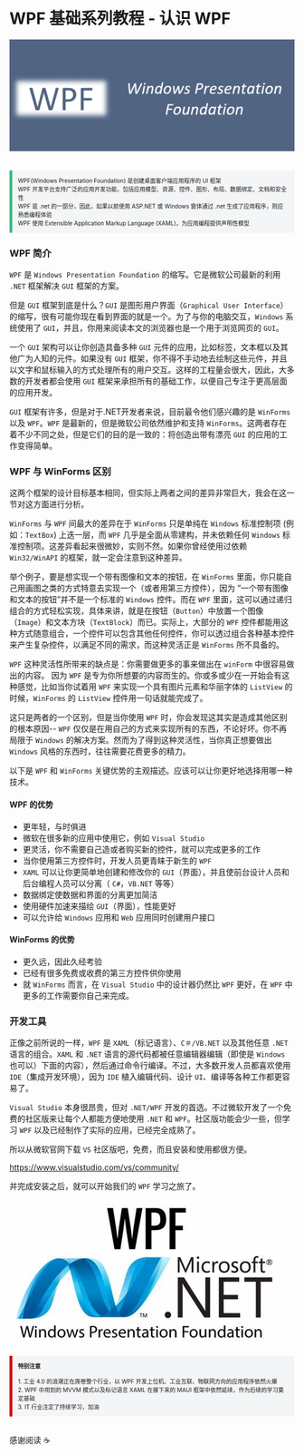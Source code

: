 # WPF 基础系列教程 - 认识 WPF

![](https://raw.githubusercontent.com/jeremywu917/jeremywuassets/main/src/blog/image-20220210094330890.png)

<br>

<section style="border-left: 5px solid #42b983; padding: 10px; background-color: #f3f5f7; font-size: 10px;">
    WPF(Windows Presentation Foundation) 是创建桌面客户端应用程序的 UI 框架 
    <br>
    WPF 开发平台支持广泛的应用开发功能，包括应用模型、资源、控件、图形、布局、数据绑定、文档和安全性
    <br>
    WPF 是 .net 的一部分，因此，如果以前使用 ASP.NET 或 Windows 窗体通过 .net 生成了应用程序，则应熟悉编程体验
    <br>
    WPF 使用 Extensible Application Markup Language (XAML)，为应用编程提供声明性模型
</section>

### WPF 简介

`WPF` 是 `Windows Presentation Foundation` 的缩写。它是微软公司最新的利用 `.NET` 框架解决 `GUI` 框架的方案。

但是 `GUI` 框架到底是什么？`GUI` 是图形用户界面（`Graphical User Interface`）的缩写，很有可能你现在看到界面的就是一个。为了与你的电脑交互，`Windows` 系统使用了 `GUI`，并且，你用来阅读本文的浏览器也是一个用于浏览网页的 `GUI`。

一个 `GUI` 架构可以让你创造具备多种 `GUI` 元件的应用，比如标签，文本框以及其他广为人知的元件。如果没有 `GUI` 框架，你不得不手动地去绘制这些元件，并且以文字和鼠标输入的方式处理所有的用户交互。这样的工程量会很大，因此，大多数的开发者都会使用 `GUI` 框架来承担所有的基础工作，以便自己专注于更高层面的应用开发。

`GUI` 框架有许多，但是对于.NET开发者来说，目前最令他们感兴趣的是 `WinForms` 以及 `WPF`。`WPF` 是最新的，但是微软公司依然维护和支持 `WinForms`。这两者存在着不少不同之处，但是它们的目的是一致的：将创造出带有漂亮 `GUI` 的应用的工作变得简单。

### WPF 与 WinForms 区别

这两个框架的设计目标基本相同，但实际上两者之间的差异非常巨大，我会在这一节对这方面进行分析。

`WinForms` 与 `WPF` 间最大的差异在于 `WinForms` 只是单纯在 `Windows` 标准控制项 (例如：`TextBox`) 上迭一层，而 `WPF` 几乎是全面从零建构，并未依赖任何 `Windows` 标准控制项。这差异看起来很微妙，实则不然。如果你曾经使用过依赖 `Win32/WinAPI` 的框架，就一定会注意到这种差异。

举个例子，要是想实现一个带有图像和文本的按钮，在 `WinForms` 里面，你只能自己用画图之类的方式特意去实现一个（或者用第三方控件），因为 ”一个带有图像和文本的按钮”并不是一个标准的 `Windows` 控件。而在 `WPF` 里面，这可以通过递归组合的方式轻松实现，具体来讲，就是在按钮（`Button`）中放置一个图像（`Image`）和文本方块（`TextBlock`）而已。实际上，大部分的 `WPF` 控件都能用这种方式随意组合，一个控件可以包含其他任何控件，你可以透过组合各种基本控件来产生复杂控件，以满足不同的需求，而这种灵活正是 `WinForms` 所不具备的。

`WPF` 这种灵活性所带来的缺点是：你需要做更多的事来做出在 `winForm` 中很容易做出的内容。 因为 `WPF` 是专为你所想要的内容而生的。你或多或少在一开始会有这种感觉，比如当你试着用 `WPF` 来实现一个具有图片元素和华丽字体的 `ListView` 的时候，`WinForms` 的 `ListView` 控件用一句话就能完成了。

这只是两者的一个区别，但是当你使用 `WPF` 时，你会发现这其实是造成其他区别的根本原因-- `WPF` 仅仅是在用自己的方式来实现所有的东西，不论好坏。你不再局限于 `Windows` 的解决方案。然而为了得到这种灵活性，当你真正想要做出 `Windows` 风格的东西时，往往需要花费更多的精力。

以下是 `WPF` 和 `WinForms` 关键优势的主观描述。应该可以让你更好地选择用哪一种技术。

#### WPF 的优势

- 更年轻，与时俱进
- 微软在很多新的应用中使用它，例如 `Visual Studio`
- 更灵活，你不需要自己造或者购买新的控件，就可以完成更多的工作
- 当你使用第三方控件时，开发人员更青睐于新生的 `WPF`
- `XAML` 可以让你更简单地创建和修改你的 `GUI`（界面），并且使前台设计人员和后台编程人员可以分离（ `C#`，`VB.NET` 等等）
- 数据绑定使数据和界面的分离更加简洁
- 使用硬件加速来描绘 `GUI`（界面），性能更好
- 可以允许给 `Windows` 应用和 `Web` 应用同时创建用户接口

#### WinForms 的优势

- 更久远，因此久经考验
- 已经有很多免费或收费的第三方控件供你使用
- 就 `WinForms` 而言，在 `Visual Studio` 中的设计器仍然比 `WPF` 更好，在 `WPF` 中更多的工作需要你自己来完成。

### 开发工具

正像之前所说的一样，`WPF` 是 `XAML`（标记语言）、`C＃/VB.NET` 以及其他任意 `.NET` 语言的组合。`XAML` 和 `.NET` 语言的源代码都被任意编辑器编辑（即使是 `Windows` 也可以）下面的内容），然后通过命令行编译。不过，大多数开发人员都喜欢使用 `IDE`（集成开发环境），因为 `IDE` 植入编辑代码、设计 `UI`、编译等各种工作都更容易了。

`Visual Studio` 本身很昂贵，但对 `.NET/WPF` 开发的首选。不过微软开发了一个免费的社区版来让每个人都能方便地使用 `.NET` 和 `WPF`。社区版功能会少一些，但学习 `WPF` 以及已经制作了实际的应用，已经完全成熟了。

所以从微软官网下载 `VS` 社区版吧，免费，而且安装和使用都很方便。

https://www.visualstudio.com/vs/community/

并完成安装之后，就可以开始我们的 `WPF` 学习之旅了。

![](https://raw.githubusercontent.com/jeremywu917/jeremywuassets/main/src/blog/image-20220210100314993.png)

<section style="border-left: 5px solid #cc0000; padding: 10px; background-color: #f3f5f7; font-size: 10px;">
    <strong>特别注意</strong>
    <br><br>
    1. 工业 4.0 的浪潮正在席卷整个行业，以 WPF 开发上位机、工业互联、物联网方向的应用程序依然火爆
    <br>
    2. WPF 中用到的 MVVM 模式以及标记语言 XAML 在接下来的 MAUI 框架中依然延续，作为后续的学习奠定基础
    <br>
    3. IT 行业注定了持续学习，加油
</section>

<br>


感谢阅读 :coffee:

